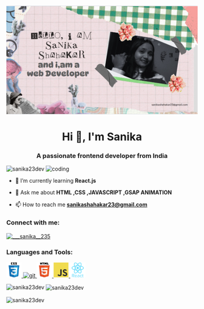 ![logo](https://github.com/sanika23dev/sanika23dev/blob/main/Screenshot%202025-06-14%20005551.png)
<h1 align="center">Hi 👋, I'm Sanika</h1>
<h3 align="center">A passionate frontend developer from India</h3>
<img align="right" alt="coding" width="400" src="https://cdn.dribbble.com/userupload/30832962/file/original-199091f9b19f067153ecd518321a3898.gif">

<p align="left"> <img src="https://komarev.com/ghpvc/?username=sanika23dev&label=Profile%20views&color=0e75b6&style=flat" alt="sanika23dev" /> </p>

- 🌱 I’m currently learning **React.js**

- 💬 Ask me about **HTML ,CSS ,JAVASCRIPT ,GSAP ANIMATION**

- 📫 How to reach me **sanikashahakar23@gmail.com**

<h3 align="left">Connect with me:</h3>
<p align="left">
<a href="https://instagram.com/___sanika__235" target="blank"><img align="center" src="https://raw.githubusercontent.com/rahuldkjain/github-profile-readme-generator/master/src/images/icons/Social/instagram.svg" alt="___sanika__235" height="30" width="40" /></a>
</p>

<h3 align="left">Languages and Tools:</h3>
<p align="left"> <a href="https://www.w3schools.com/css/" target="_blank" rel="noreferrer"> <img src="https://raw.githubusercontent.com/devicons/devicon/master/icons/css3/css3-original-wordmark.svg" alt="css3" width="40" height="40"/> </a> <a href="https://git-scm.com/" target="_blank" rel="noreferrer"> <img src="https://www.vectorlogo.zone/logos/git-scm/git-scm-icon.svg" alt="git" width="40" height="40"/> </a> <a href="https://www.w3.org/html/" target="_blank" rel="noreferrer"> <img src="https://raw.githubusercontent.com/devicons/devicon/master/icons/html5/html5-original-wordmark.svg" alt="html5" width="40" height="40"/> </a> <a href="https://developer.mozilla.org/en-US/docs/Web/JavaScript" target="_blank" rel="noreferrer"> <img src="https://raw.githubusercontent.com/devicons/devicon/master/icons/javascript/javascript-original.svg" alt="javascript" width="40" height="40"/> </a> <a href="https://reactjs.org/" target="_blank" rel="noreferrer"> <img src="https://raw.githubusercontent.com/devicons/devicon/master/icons/react/react-original-wordmark.svg" alt="react" width="40" height="40"/> </a> </p>

<p><img align="left" src="https://github-readme-stats.vercel.app/api/top-langs?username=sanika23dev&show_icons=true&locale=en&layout=compact" alt="sanika23dev" /></p>

<p>&nbsp;<img align="center" src="https://github-readme-stats.vercel.app/api?username=sanika23dev&show_icons=true&locale=en" alt="sanika23dev" /></p>

<p><img align="center" src="https://github-readme-streak-stats.herokuapp.com/?user=sanika23dev&" alt="sanika23dev" /></p>
